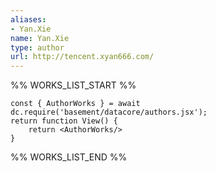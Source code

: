 ```yaml
---
aliases:
- Yan.Xie
name: Yan.Xie
type: author
url: http://tencent.xyan666.com/
---
```



%% WORKS_LIST_START %%

```datacorejsx
const { AuthorWorks } = await dc.require('basement/datacore/authors.jsx');
return function View() {
    return <AuthorWorks/>
}
```
%% WORKS_LIST_END %%